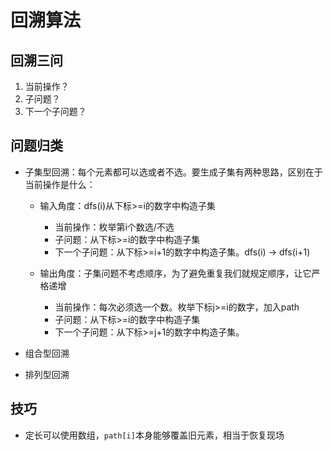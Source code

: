 # 回溯算法

## 回溯三问

1. 当前操作？
2. 子问题？
3. 下一个子问题？

## 问题归类

- 子集型回溯：每个元素都可以选或者不选。要生成子集有两种思路，区别在于当前操作是什么：
  - 输入角度：dfs(i)从下标>=i的数字中构造子集
    - 当前操作：枚举第i个数选/不选
    - 子问题：从下标>=i的数字中构造子集
    - 下一个子问题：从下标>=i+1的数字中构造子集。dfs(i) -> dfs(i+1)

  - 输出角度：子集问题不考虑顺序，为了避免重复我们就规定顺序，让它严格递增
    - 当前操作：每次必须选一个数。枚举下标j>=i的数字，加入path
    - 子问题：从下标>=i的数字中构造子集
    - 下一个子问题：从下标>=j+1的数字中构造子集。

- 组合型回溯
- 排列型回溯

## 技巧

- 定长可以使用数组，`path[i]`本身能够覆盖旧元素，相当于恢复现场